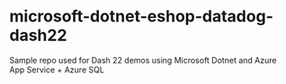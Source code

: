 # microsoft-dotnet-eshop-datadog-dash22
Sample repo used for Dash 22 demos using Microsoft Dotnet and Azure App Service + Azure SQL
